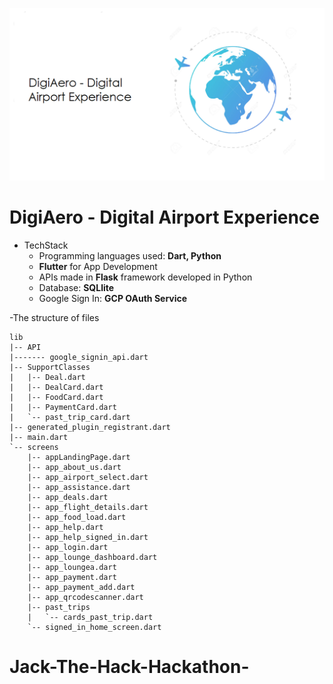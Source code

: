 ![img](banner.png)
# DigiAero - Digital Airport Experience
- TechStack
    - Programming languages used: **Dart, Python**
    - **Flutter** for App Development
    - APIs made in **Flask** framework developed in Python
    - Database: **SQLlite** 
    - Google Sign In: **GCP OAuth Service**

-The structure of files
```
lib
|-- API
|------- google_signin_api.dart
|-- SupportClasses
|   |-- Deal.dart
|   |-- DealCard.dart
|   |-- FoodCard.dart
|   |-- PaymentCard.dart
|   `-- past_trip_card.dart
|-- generated_plugin_registrant.dart
|-- main.dart
`-- screens
    |-- appLandingPage.dart
    |-- app_about_us.dart
    |-- app_airport_select.dart
    |-- app_assistance.dart
    |-- app_deals.dart
    |-- app_flight_details.dart
    |-- app_food_load.dart
    |-- app_help.dart
    |-- app_help_signed_in.dart
    |-- app_login.dart
    |-- app_lounge_dashboard.dart
    |-- app_loungea.dart
    |-- app_payment.dart
    |-- app_payment_add.dart
    |-- app_qrcodescanner.dart
    |-- past_trips
    |   `-- cards_past_trip.dart
    `-- signed_in_home_screen.dart
```




# Jack-The-Hack-Hackathon-

